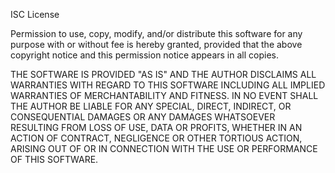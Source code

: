 ISC License

Permission to use, copy, modify, and/or distribute this software for any purpose with or 
without fee is hereby granted, provided that the above copyright notice and this permission 
notice appears in all copies.

THE SOFTWARE IS PROVIDED "AS IS" AND THE AUTHOR DISCLAIMS ALL WARRANTIES WITH REGARD TO THIS 
SOFTWARE INCLUDING ALL IMPLIED WARRANTIES OF MERCHANTABILITY AND FITNESS. IN NO EVENT SHALL THE 
AUTHOR BE LIABLE FOR ANY SPECIAL, DIRECT, INDIRECT, OR CONSEQUENTIAL DAMAGES OR ANY DAMAGES 
WHATSOEVER RESULTING FROM LOSS OF USE, DATA OR PROFITS, WHETHER IN AN ACTION OF CONTRACT, 
NEGLIGENCE OR OTHER TORTIOUS ACTION, ARISING OUT OF OR IN CONNECTION WITH THE USE OR PERFORMANCE 
OF THIS SOFTWARE.
